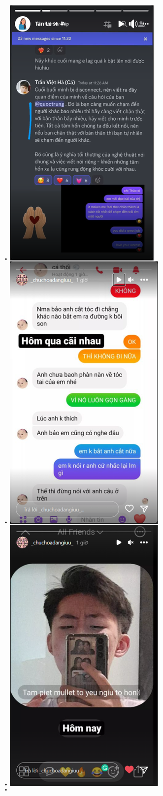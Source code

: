 - ![image.png](../assets/image_1676126853799_0.png)
- ![image.png](../assets/image_1676126955363_0.png)
- ![image.png](../assets/image_1676126989673_0.png)
-